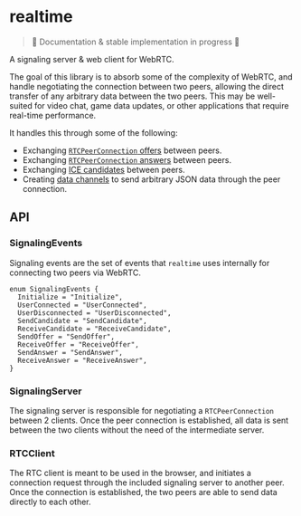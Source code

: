 # realtime

> 🚧 Documentation & stable implementation in progress 🚧

A signaling server & web client for WebRTC.

The goal of this library is to absorb some of the complexity of WebRTC, and handle negotiating the connection between two peers, allowing the direct transfer of any arbitrary data between the two peers. This may be well-suited for video chat, game data updates, or other applications that require real-time performance.

It handles this through some of the following:

- Exchanging [`RTCPeerConnection` offers](https://developer.mozilla.org/en-US/docs/Web/API/RTCPeerConnection/createOffer) between peers.
- Exchanging [`RTCPeerConnection` answers](https://developer.mozilla.org/en-US/docs/Web/API/RTCPeerConnection/createAnswer) between peers.
- Exchanging [ICE candidates](https://developer.mozilla.org/en-US/docs/Web/API/RTCPeerConnection/addIceCandidate) between peers.
- Creating [data channels](https://developer.mozilla.org/en-US/docs/Web/API/RTCPeerConnection/createDataChannel) to send arbitrary JSON data through the peer connection.

## API

### SignalingEvents
Signaling events are the set of events that `realtime` uses internally for connecting two peers via WebRTC.

```tsx
enum SignalingEvents {
  Initialize = "Initialize",
  UserConnected = "UserConnected",
  UserDisconnected = "UserDisconnected",
  SendCandidate = "SendCandidate",
  ReceiveCandidate = "ReceiveCandidate",
  SendOffer = "SendOffer",
  ReceiveOffer = "ReceiveOffer",
  SendAnswer = "SendAnswer",
  ReceiveAnswer = "ReceiveAnswer",
}
```

### SignalingServer
The signaling server is responsible for negotiating a `RTCPeerConnection` between 2 clients. Once the peer connection is established, all data is sent between the two clients without the need of the intermediate server.

### RTCClient
The RTC client is meant to be used in the browser, and initiates a connection request through the included signaling server to another peer. Once the connection is established, the two peers are able to send data directly to each other.
